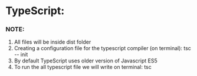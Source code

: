 # TypeScript:


### NOTE:
1. All files will be inside dist folder
2. Creating a configuration file for the typescript compiler (on terminal): tsc -- init
3. By default TypeScript uses older version of Javascript ES5
4. To run the all typescript file we will write on terminal: tsc

